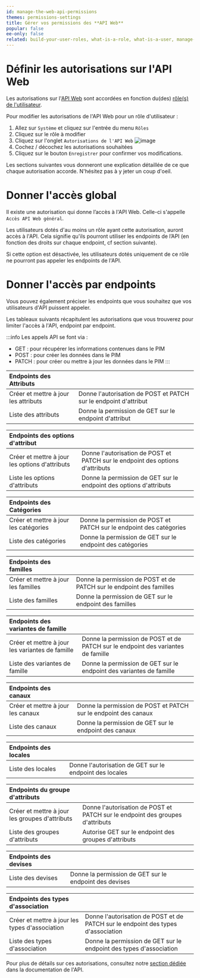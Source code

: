 ```yaml
---
id: manage-the-web-api-permissions
themes: permissions-settings
title: Gérer vos permissions des **API Web**
popular: false
ee-only: false
related: build-your-user-roles, what-is-a-role, what-is-a-user, manage-the-interface-and-actions-accesses
---
```


# Définir les autorisations sur l'API Web

Les autorisations sur l'[API Web](https://api.akeneo.com) sont accordées en fonction du(des) [rôle(s) de l'utilisateur](what-is-a-role.html).

Pour modifier les autorisations de l'API Web pour un rôle d'utilisateur :
1. Allez sur `Système` et cliquez sur l'entrée du menu `Rôles`
1. Cliquez sur le rôle à modifier
1. Cliquez sur l'onglet `Autorisations de l'API Web`
    ![image](System_Roles_WebAPIPermissions_fr.png)
1. Cochez / décochez les autorisations souhaitées
1. Cliquez sur le bouton `Enregistrer` pour confirmer vos modifications.

Les sections suivantes vous donneront une explication détaillée de ce que chaque autorisation accorde. N'hésitez pas à y jeter un coup d'oeil.

# Donner l'accès global
Il existe une autorisation qui donne l’accès à l'API Web. Celle-ci s'appelle `Accès API Web général`.

Les utilisateurs dotés d'au moins un rôle ayant cette autorisation, auront accès à l'API. Cela signifie qu'ils pourront utiliser les endpoints de l’API (en fonction des droits sur chaque endpoint, cf section suivante).

Si cette option est désactivée, les utilisateurs dotés uniquement de ce rôle ne pourront pas appeler les endpoints de l'API.

# Donner l'accès par endpoints
Vous pouvez également préciser les endpoints que vous souhaitez que vos utilisateurs d'API puissent appeler.

Les tableaux suivants récapitulent les autorisations que vous trouverez pour limiter l'accès à l'API, endpoint par endpoint.

:::info
Les appels API se font via :
- GET : pour récupérer les informations contenues dans le PIM
- POST : pour créer les données dans le PIM
- PATCH : pour créer ou mettre à jour les données dans le PIM
:::

| Endpoints des Attributs           |                                          |
|:----------------------------------|:-----------------------------------------|
| Créer et mettre à jour les attributs | Donne l'autorisation de POST et PATCH sur le endpoint d'attribut |
| Liste des attributs | Donne la permission de GET sur le endpoint d'attribut |

| Endpoints des options d'attribut  |                                          |
|:----------------------------------|:-----------------------------------------|
| Créer et mettre à jour les options d'attributs | Donne l'autorisation de POST et PATCH sur le endpoint des options d'attributs |
| Liste les options d'attributs | Donne la permission de GET sur le endpoint des options d'attributs |

| Endpoints des Catégories          |                                          |
|:----------------------------------|:-----------------------------------------|
| Créer et mettre à jour les catégories | Donne la permission de POST et PATCH sur le endpoint des catégories |
| Liste des catégories | Donne la permission de GET sur le endpoint des catégories |

| Endpoints des familles            |                                          |
|:----------------------------------|:-----------------------------------------|
| Créer et mettre à jour les familles | Donne la permission de POST et de PATCH sur le endpoint des familles |
| Liste des familles | Donne la permission de GET sur le endpoint des familles |

| Endpoints des variantes de famille|                                          |
|:----------------------------------|:-----------------------------------------|
| Créer et mettre à jour les variantes de famille | Donne la permission de POST et de PATCH sur le endpoint des variantes de famille |
| Liste des variantes de famille | Donne la permission de GET sur le endpoint des variantes de famille |

| Endpoints des canaux              |                                          |
|:----------------------------------|:-----------------------------------------|
| Créer et mettre à jour les canaux | Donne la permission de POST et PATCH sur le endpoint des canaux |
| Liste des canaux | Donne la permission de GET sur le endpoint des canaux |

| Endpoints des locales             |                                          |
|:----------------------------------|:-----------------------------------------|
| Liste des locales | Donne l'autorisation de GET sur le endpoint des locales |

| Endpoints du groupe d'attributs   |                                          |
|:----------------------------------|:-----------------------------------------|
| Créer et mettre à jour les groupes d'attributs | Donne l'autorisation de POST et PATCH sur le endpoint des groupes d'attributs |
| Liste des groupes d'attributs | Autorise GET sur le endpoint des groupes d'attributs |

| Endpoints des devises             |                                          |
|:----------------------------------|:-----------------------------------------|
| Liste des devises | Donne la permission de GET sur le endpoint des devises |

| Endpoints des types d'association |                                          |
|:----------------------------------|:-----------------------------------------|
| Créer et mettre à jour les types d'association | Donne l'autorisation de POST et de PATCH sur le endpoint des types d'association |
| Liste des types d'association | Donne la permission de GET sur le endpoint des types d'association |

Pour plus de détails sur ces autorisations, consultez notre [section dédiée](https://api.akeneo.com/documentation/security.html#authorization) dans la documentation de l'API.
